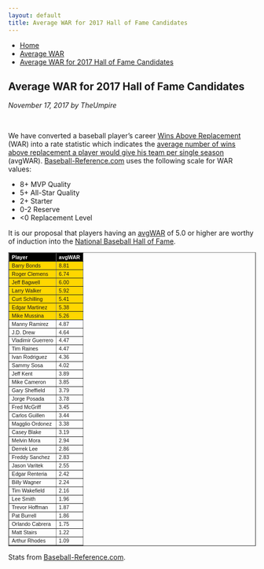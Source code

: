 ```yaml
---
layout: default
title: Average WAR for 2017 Hall of Fame Candidates
---
```

<nav class="breadcrumb" aria-label="breadcrumbs">
  <ul>
    <li><a href="{{ site.url }}{{ site.baseurl }}/index.html">Home</a></li>
    <li><a href="avg-war-home.html">Average WAR</a></li>
    <li class="is-active"><a href="#" aria-current="page">Average WAR for 2017 Hall of Fame Candidates</a></li>
  </ul>
</nav>

<section class="storycontent">
  <h1>Average WAR for 2017 Hall of Fame Candidates</h1>
  <p><em>November 17, 2017 by TheUmpire</em></p>
  <br />

  <p>We have converted a baseball player’s career <a href="http://saberlibrary.com/misc/war/">Wins Above Replacement</a> (WAR) into a rate statistic which indicates the <a href="{{ site.url }}{{ site.baseurl }}/pages/avg-war.html">average number of wins above replacement a player would give his team per single season</a> (avgWAR). <a href="http://www.baseball-reference.com">Baseball-Reference.com</a> uses the following scale for WAR values:</p>
  <ul>
  <li>8+ MVP Quality </li>
  <li>5+ All-Star Quality </li>
  <li>2+ Starter </li>
  <li>0-2 Reserve </li>
  <li>&lt;0 Replacement Level </li>
  </ul>
  <p>It is our proposal that players having an <a href="{{ site.url }}{{ site.baseurl }}/pages/avg-war.html">avgWAR</a> of 5.0 or higher are worthy of induction into the <a href="http://baseballhall.org/">National Baseball Hall of Fame</a>.</p>
  <table style="font-family: arial; font-size: 8pt" border="1" cellspacing="1" cellpadding="2" width="250">
  <tbody>
  <tr style="background-color: #000000; color: #ffffff; font-weight: bold">
  <td>Player</td>
  <td>avgWAR</td>
  </tr>
  <tr style="background-color: #ffd700"><td>Barry Bonds</td><td>8.81</td></tr>
  <tr style="background-color: #ffd700"><td>Roger Clemens</td><td>6.74</td></tr>
  <tr style="background-color: #ffd700"><td>Jeff Bagwell</td><td>6.00</td></tr>
  <tr style="background-color: #ffd700"><td>Larry Walker</td><td>5.92</td></tr>
  <tr style="background-color: #ffd700"><td>Curt Schilling</td><td>5.41</td></tr>
  <tr style="background-color: #ffd700"><td>Edgar Martinez</td><td>5.38</td></tr>
  <tr style="background-color: #ffd700"><td>Mike Mussina</td><td>5.26</td></tr>
  <tr><td>Manny Ramirez</td><td>4.87</td></tr>
  <tr><td>J.D. Drew</td><td>4.64</td></tr>
  <tr><td>Vladimir Guerrero</td><td>4.47</td></tr>
  <tr><td>Tim Raines</td><td>4.47</td></tr>
  <tr><td>Ivan Rodriguez</td><td>4.36</td></tr>
  <tr><td>Sammy Sosa</td><td>4.02</td></tr>
  <tr><td>Jeff Kent</td><td>3.89</td></tr>
  <tr><td>Mike Cameron</td><td>3.85</td></tr>
  <tr><td>Gary Sheffield</td><td>3.79</td></tr>
  <tr><td>Jorge Posada</td><td>3.78</td></tr>
  <tr><td>Fred McGriff</td><td>3.45</td></tr>
  <tr><td>Carlos Guillen</td><td>3.44</td></tr>
  <tr><td>Magglio Ordonez</td><td>3.38</td></tr>
  <tr><td>Casey Blake</td><td>3.19</td></tr>
  <tr><td>Melvin Mora</td><td>2.94</td></tr>
  <tr><td>Derrek Lee</td><td>2.86</td></tr>
  <tr><td>Freddy Sanchez</td><td>2.83</td></tr>
  <tr><td>Jason Varitek</td><td>2.55</td></tr>
  <tr><td>Edgar Renteria</td><td>2.42</td></tr>
  <tr><td>Billy Wagner</td><td>2.24</td></tr>
  <tr><td>Tim Wakefield</td><td>2.16</td></tr>
  <tr><td>Lee Smith</td><td>1.96</td></tr>
  <tr><td>Trevor Hoffman</td><td>1.87</td></tr>
  <tr><td>Pat Burrell</td><td>1.86</td></tr>
  <tr><td>Orlando Cabrera</td><td>1.75</td></tr>
  <tr><td>Matt Stairs</td><td>1.22</td></tr>
  <tr><td>Arthur Rhodes</td><td>1.09</td></tr>
  </tbody>
  </table>
  <p>Stats from <a href="https://www.baseball-reference.com/awards/hof_2017.shtml">Baseball-Reference.com</a>.</p>
  
</section>
